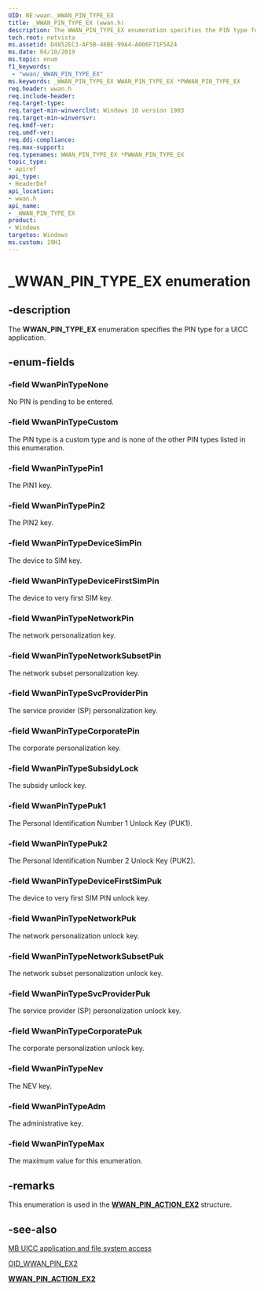```yaml
---
UID: NE:wwan._WWAN_PIN_TYPE_EX
title: _WWAN_PIN_TYPE_EX (wwan.h)
description: The WWAN_PIN_TYPE_EX enumeration specifies the PIN type for a UICC application.
tech.root: netvista
ms.assetid: D4852EC3-AF5B-46BE-99A4-A006F71F5A24
ms.date: 04/10/2019
ms.topic: enum
f1_keywords:
 - "wwan/_WWAN_PIN_TYPE_EX"
ms.keywords: _WWAN_PIN_TYPE_EX WWAN_PIN_TYPE_EX *PWWAN_PIN_TYPE_EX 
req.header: wwan.h
req.include-header:
req.target-type:
req.target-min-winverclnt: Windows 10 version 1903
req.target-min-winversvr:
req.kmdf-ver:
req.umdf-ver:
req.ddi-compliance:
req.max-support:
req.typenames: WWAN_PIN_TYPE_EX *PWWAN_PIN_TYPE_EX
topic_type: 
- apiref
api_type: 
- HeaderDef
api_location: 
- wwan.h
api_name: 
- _WWAN_PIN_TYPE_EX
product:
- Windows
targetos: Windows
ms.custom: 19H1
---
```


# _WWAN_PIN_TYPE_EX enumeration

## -description

The **WWAN_PIN_TYPE_EX** enumeration specifies the PIN type for a UICC application.

## -enum-fields

### -field WwanPinTypeNone

No PIN is pending to be entered.

### -field WwanPinTypeCustom

The PIN type is a custom type and is none of the other PIN types listed in this enumeration.

### -field WwanPinTypePin1

The PIN1 key.

### -field WwanPinTypePin2

The PIN2 key.

### -field WwanPinTypeDeviceSimPin

The device to SIM key.

### -field WwanPinTypeDeviceFirstSimPin

The device to very first SIM key.

### -field WwanPinTypeNetworkPin

The network personalization key.

### -field WwanPinTypeNetworkSubsetPin

The network subset personalization key.

### -field WwanPinTypeSvcProviderPin

The service provider (SP) personalization key.

### -field WwanPinTypeCorporatePin

The corporate personalization key.

### -field WwanPinTypeSubsidyLock

The subsidy unlock key.

### -field WwanPinTypePuk1

The Personal Identification Number 1 Unlock Key (PUK1).

### -field WwanPinTypePuk2

The Personal Identification Number 2 Unlock Key (PUK2).

### -field WwanPinTypeDeviceFirstSimPuk

The device to very first SIM PIN unlock key.

### -field WwanPinTypeNetworkPuk

The network personalization unlock key.

### -field WwanPinTypeNetworkSubsetPuk

The network subset personalization unlock key.

### -field WwanPinTypeSvcProviderPuk

The service provider (SP) personalization unlock key.

### -field WwanPinTypeCorporatePuk

The corporate personalization unlock key.

### -field WwanPinTypeNev

The NEV key.

### -field WwanPinTypeAdm

The administrative key.

### -field WwanPinTypeMax

The maximum value for this enumeration.

## -remarks

This enumeration is used in the [**WWAN_PIN_ACTION_EX2**](../wwan/ns-wwan-_wwan_pin_action_ex2.md) structure.

## -see-also

[MB UICC application and file system access](https://docs.microsoft.com/windows-hardware/drivers/network/mb-uicc-application-and-file-system-access)

[OID_WWAN_PIN_EX2](https://docs.microsoft.com/windows-hardware/drivers/network/oid-wwan-pin-ex2)

[**WWAN_PIN_ACTION_EX2**](../wwan/ns-wwan-_wwan_pin_action_ex2.md)
